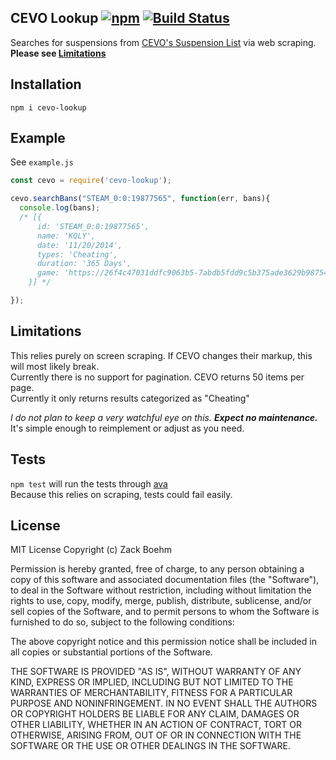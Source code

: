 ## CEVO Lookup [![npm](https://img.shields.io/npm/v/cevo-lookup.svg)](https://www.npmjs.com/package/cevo-lookup) [![Build Status](https://travis-ci.org/ZackBoe/cevo-lookup.svg?branch=master)](https://travis-ci.org/ZackBoe/cevo-lookup)

Searches for suspensions from [CEVO's Suspension List](https://cevo.com/member/bans/) via web scraping. **Please see [Limitations](#limitations)**

## Installation
`npm i cevo-lookup`

## Example
See `example.js`

```javascript
const cevo = require('cevo-lookup');

cevo.searchBans("STEAM_0:0:19877565", function(err, bans){
  console.log(bans);
  /* [{
      id: 'STEAM_0:0:19877565',
      name: 'KQLY',
      date: '11/20/2014',
      types: 'Cheating',
      duration: '365 Days',
      game: 'https://26f4c47031ddfc9063b5-7abdb5fdd9c5b375ade3629b98754f69.ssl.cf2.rackcdn.com/1376430959_game-icon-53.png'
    }] */

});
```

## Limitations

This relies purely on screen scraping. If CEVO changes their markup, this will most likely break.  
Currently there is no support for pagination. CEVO returns 50 items per page.  
Currently it only returns results categorized as "Cheating"

_I do not plan to keep a very watchful eye on this. __Expect no maintenance.___  
It's simple enough to reimplement or adjust as you need.

## Tests

`npm test` will run the tests through [ava](https://github.com/avajs/ava)  
Because this relies on scraping, tests could fail easily.

## License

MIT License
Copyright (c) Zack Boehm

Permission is hereby granted, free of charge, to any person obtaining a copy of this software and associated documentation files (the "Software"), to deal in the Software without restriction, including without limitation the rights to use, copy, modify, merge, publish, distribute, sublicense, and/or sell copies of the Software, and to permit persons to whom the Software is furnished to do so, subject to the following conditions:

The above copyright notice and this permission notice shall be included in all copies or substantial portions of the Software.

THE SOFTWARE IS PROVIDED "AS IS", WITHOUT WARRANTY OF ANY KIND, EXPRESS OR IMPLIED, INCLUDING BUT NOT LIMITED TO THE WARRANTIES OF MERCHANTABILITY, FITNESS FOR A PARTICULAR PURPOSE AND NONINFRINGEMENT. IN NO EVENT SHALL THE AUTHORS OR COPYRIGHT HOLDERS BE LIABLE FOR ANY CLAIM, DAMAGES OR OTHER LIABILITY, WHETHER IN AN ACTION OF CONTRACT, TORT OR OTHERWISE, ARISING FROM, OUT OF OR IN CONNECTION WITH THE SOFTWARE OR THE USE OR OTHER DEALINGS IN THE SOFTWARE.
